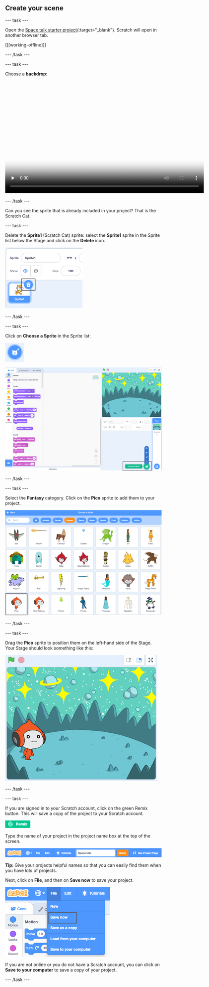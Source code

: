 ## Create your scene 

--- task ---

Open the [Space talk starter project](https://scratch.mit.edu/projects/582213331/editor){:target="_blank"}. Scratch will open in another browser tab.

[[[working-offline]]]

--- /task ---

--- task ---

Choose a **backdrop**: 

<video width="640" height="360" controls preload="none" poster="images/space-talk-placeholder.png">
<source src="images/en-ST-step2-add-backdrop.mp4" type="video/mp4">
Your browser does not support WebM video, try FireFox or Chrome
</video>

--- /task ---

Can you see the sprite that is already included in your project? That is the Scratch Cat.

--- task ---

Delete the **Sprite1** (Scratch Cat) sprite: select the **Sprite1** sprite in the Sprite list below the Stage and click on the **Delete** icon.

![The 'Delete' icon.](images/delete-sprite.png)

--- /task ---

--- task ---

Click on **Choose a Sprite** in the Sprite list:

![The 'Choose a Sprite' icon.](images/sprite-button.png)

![The Scratch editor with 'Choose a Sprite' highlighted.](images/choose-a-sprite.png)

--- /task ---

--- task ---

Select the **Fantasy** category. Click on the **Pico** sprite to add them to your project.

![The 'Fantasy' category with the Pico sprite.](images/fantasy-pico.png)

--- /task ---

--- task ---

Drag the **Pico** sprite to position them on the left-hand side of the Stage. Your Stage should look something like this:

![The Stage with the chosen backdrop and the Pico sprite positioned on the left-hand side.](images/pico-on-stage.png)

--- /task ---

--- task ---

If you are signed in to your Scratch account, click on the green Remix button. This will save a copy of the project to your Scratch account.

![The remix button.](images/remix-button.png)

Type the name of your project in the project name box at the top of the screen.

![The project name box.](images/project-name.png)

**Tip:** Give your projects helpful names so that you can easily find them when you have lots of projects. 

Next, click on **File**, and then on **Save now** to save your project.

![The 'File' menu options.](images/file-menu.png)

If you are not online or you do not have a Scratch account, you can click on **Save to your computer** to save a copy of your project.

--- /task ---

